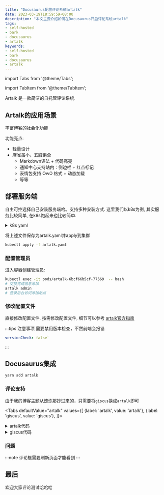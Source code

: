 ```yaml
---
title: "Docusaurus配置评论系统artalk"
date: 2023-03-19T18:59:59+08:00
description: "本文主要介绍如何在Docusaurus开启评论系统artalk"
tags:
- self-hosted
- bark
- docusaurus
- artalk
keywords:
- self-hosted
- bark
- docusaurus
- artalk
---
```


import Tabs from '@theme/Tabs';

import TabItem from '@theme/TabItem';

Artalk 是一款简洁的自托管评论系统.

<!-- truncate -->

## Artalk的应用场景

丰富博客的社会化功能

功能亮点:

- 轻量设计
- 麻雀虽小，五脏俱全
  - Markdown语法 + 代码高亮
  - 通知中心支持站内：侧边栏 + 红点标记
  - 表情包支持 OwO 格式 + 动态加载
  - 等等

## 部署服务端

自主可控选择自己安装服务端哈。支持多种安装方式. 这里我们以k8s为例, 其实服务比较简单, 在k8s跑起来也比较简单.

<details>
<summary>k8s yaml</summary>

```yaml title="artalk.yaml"
apiVersion: v1
kind: PersistentVolumeClaim
metadata:
  labels:
    k8s.ysicing.me/name: artalk
  name: artalk
spec:
  # storageClassName: tkecfs
  accessModes:
    - ReadWriteMany
  resources:
    requests:
      storage: 1Gi
---
apiVersion: apps/v1
kind: Deployment
metadata:
  labels:
    k8s.ysicing.me/name: artalk
  name: artalk
spec:
  replicas: 1
  selector:
    matchLabels:
      k8s.ysicing.me/name: artalk
  strategy:
    rollingUpdate:
      maxSurge: 25%
      maxUnavailable: 0%
    type: RollingUpdate
  template:
    metadata:
      labels:
        k8s.ysicing.me/name: artalk
    spec:
      containers:
      - image: artalk/artalk-go
        imagePullPolicy: Always
        name: artalk
        resources:
          limits:
            cpu: 150m
            memory: 256Mi
          requests:
            cpu: 50m
            memory: 128Mi
        volumeMounts:
        - mountPath: /data
          name: artalk
      restartPolicy: Always
      volumes:
      - name: artalk
        persistentVolumeClaim:
          claimName: artalk
---
apiVersion: v1
kind: Service
metadata:
  labels:
    k8s.ysicing.me/name: artalk
  name: artalk
spec:
  ports:
  - name: http
    port: 23366
    protocol: TCP
    targetPort: 23366
  selector:
    k8s.ysicing.me/name: artalk
  type: ClusterIP
---
apiVersion: networking.k8s.io/v1
kind: Ingress
metadata:
  labels:
    k8s.ysicing.me/name: artalk
  name: artalk
spec:
  rules:
  - host: artalk.ysicing.cloud
    http:
      paths:
      - backend:
          service:
            name: artalk
            port:
              name: http
        path: /
        pathType: ImplementationSpecific

```

</details>

将上述文件保存为artalk.yaml并apply到集群

```bash
kubectl apply -f artalk.yaml
```

### 配置管理员

进入容器创建管理员:

```bash
kubectl exec -it pods/artalk-6bcf66b5cf-77569  -- bash
# 交换完成信息添加
artalk admin
# 登录后台访问添加站点
```

### 修改配置文件

直接修改配置文件, 按需修改配置文件, 细节可以参考 [artalk官方指南](https://artalk.js.org/guide/frontend/sidebar.html)

:::tips 注意事项
需要禁用版本检查，不然前端会报错

```yaml title="需要检查这个参数是否为false"
versionCheck: false`
```

:::

## Docusaurus集成

```bash
yarn add artalk
```

### 评论支持

由于我的博客主题从[愧怍](https://kuizuo.cn/)那抄过来的，只需要将`giscus`换成`artalk`即可

<Tabs
  defaultValue="artalk"
  values={[
    {label: 'artalk', value: 'artalk'},
    {label: 'giscus', value: 'giscus'},
  ]}>
  <TabItem value="artalk" label="artalk">
    <details>
<summary>artalk代码</summary>

```ts
import React, { useEffect }  from 'react'
import 'artalk/dist/Artalk.css'
import Artalk from 'artalk'

export default function Comment() {
   useEffect(() => {
    const artalk = Artalk.init({
      el: '#comment',
      pageKey:   `${location.pathname}`,
      pageTitle: `${document.title}`,
      server:    'https://artalk.ysicing.cloud/',
      site:      '缘生笔记',
      // ...
    })
   })
  return (
    <div id="comment" className="artalk-comments" />
  )
}

```

</details>

  </TabItem>
  <TabItem value="giscus" label="giscus">
        <details>
<summary>giscus代码</summary>

```ts
import React from 'react'
import { useThemeConfig, useColorMode } from '@docusaurus/theme-common'
import useDocusaurusContext from '@docusaurus/useDocusaurusContext'
import { ThemeConfig } from '@docusaurus/preset-classic'
import BrowserOnly from '@docusaurus/BrowserOnly'
import Giscus, { GiscusProps } from '@giscus/react'

interface CustomThemeConfig extends ThemeConfig {
  giscus: GiscusProps & { darkTheme: string }
}

const defaultConfig: Partial<GiscusProps> & { darkTheme: string } = {
  id: 'comments',
  mapping: 'title',
  reactionsEnabled: '1',
  emitMetadata: '0',
  inputPosition: 'top',
  lang: 'zh-CN',
  theme: 'light',
  darkTheme: 'dark',
}

export default function Comment(): JSX.Element {
  const themeConfig = useThemeConfig() as CustomThemeConfig
  const { i18n } = useDocusaurusContext()

  // merge default config
  const giscus = { ...defaultConfig, ...themeConfig.giscus }

  if (!giscus.repo || !giscus.repoId || !giscus.categoryId) {
    throw new Error(
      'You must provide `repo`, `repoId`, and `categoryId` to `themeConfig.giscus`.',
    )
  }

  giscus.theme =
    useColorMode().colorMode === 'dark' ? giscus.darkTheme : giscus.theme
  giscus.lang = i18n.currentLocale

  return (
    <BrowserOnly fallback={<div>Loading Comments...</div>}>
      {() => <Giscus {...giscus} />}
    </BrowserOnly>
  )
}
```

</details>

  </TabItem>
</Tabs>

### 问题

:::note
评论框需要刷新页面才能看到
:::

## 最后

欢迎大家评论测试哈哈哈
